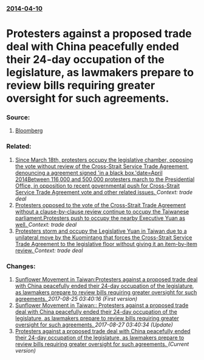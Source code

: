 ### [2014-04-10](/news/2014/04/10/index.md)

# Protesters against a proposed trade deal with China peacefully ended their 24-day occupation of the legislature, as lawmakers prepare to review bills requiring greater oversight for such agreements. 




### Source:

1. [Bloomberg](http://www.bloomberg.com/news/2014-04-10/taiwan-students-to-end-24-day-occupation-of-legislature-today.html)

### Related:

1. [Since March 18th, protesters occupy the legislative chamber, opposing the vote without review of the Cross-Strait Service Trade Agreement, denouncing a agreement signed 'in a black box.'date=April 2014Between 116,000 and 500,000 protesters march to the Presidential Office, in opposition to recent governmental push for Cross-Strait Service Trade Agreement vote and other related issues. ](/news/2014/03/30/since-march-18th-protesters-occupy-the-legislative-chamber-opposing-the-vote-without-review-of-the-cross-strait-service-trade-agreement-d.md) _Context: trade deal_
2. [Protesters opposed to the vote of the Cross-Strait Trade Agreement without a clause-by-clause review continue to occupy the Taiwanese parliament.Protesters push to occupy the nearby Executive Yuan as well. ](/news/2014/03/23/protesters-opposed-to-the-vote-of-the-cross-strait-trade-agreement-without-a-clause-by-clause-review-continue-to-occupy-the-taiwanese-parlia.md) _Context: trade deal_
3. [Protesters storm and occupy the Legislative Yuan in Taiwan due to a unilateral move by the Kuomintang that forces the Cross-Strait Service Trade Agreement to the legislative floor without giving it an item-by-item review. ](/news/2014/03/18/protesters-storm-and-occupy-the-legislative-yuan-in-taiwan-due-to-a-unilateral-move-by-the-kuomintang-that-forces-the-cross-strait-service-t.md) _Context: trade deal_

### Changes:

1. [Sunflower Movement in Taiwan:Protesters against a proposed trade deal with China peacefully ended their 24-day occupation of the legislature, as lawmakers prepare to review bills requiring greater oversight for such agreements. ](/news/2014/04/10/sunflower-movement-in-taiwan-pprotesters-against-a-proposed-trade-deal-with-china-peacefully-ended-their-24-day-occupation-of-the-legislatur.md) _2017-08-25 03:40:16 (First version)_
2. [Sunflower Movement in Taiwan:: Protesters against a proposed trade deal with China peacefully ended their 24-day occupation of the legislature, as lawmakers prepare to review bills requiring greater oversight for such agreements. ](/news/2014/04/10/sunflower-movement-in-taiwan-protesters-against-a-proposed-trade-deal-with-china-peacefully-ended-their-24-day-occupation-of-the-legislatu.md) _2017-08-27 03:40:34 (Update)_
2. [Protesters against a proposed trade deal with China peacefully ended their 24-day occupation of the legislature, as lawmakers prepare to review bills requiring greater oversight for such agreements. ](/news/2014/04/10/protesters-against-a-proposed-trade-deal-with-china-peacefully-ended-their-24-day-occupation-of-the-legislature-as-lawmakers-prepare-to-rev.md) _(Current version)_
